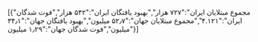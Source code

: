 [{"مجموع مبتلایان ایران":"۷۲۷ هزار","بهبود یافتگان ایران":"۵۴۲ هزار","فوت شدگان ایران":"۴.۱۲۱","مجموع مبتلایان جهان":"۵۲٫۷ میلیون","بهبود یافتگان جهان":"۳۴٫۱ میلیون","فوت شدگان جهان":"۱٫۲۹ میلیون"}]
